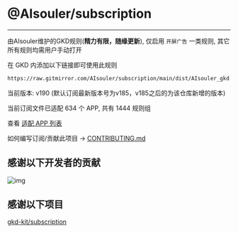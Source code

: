 # @AIsouler/subscription

---

由AIsouler维护的GKD规则(**精力有限，随缘更新**), 仅启用 `开屏广告` 一类规则, 其它所有规则均需用户手动打开

在 GKD 内添加以下链接即可使用此规则

```txt
https://raw.gitmirror.com/AIsouler/subscription/main/dist/AIsouler_gkd.json5
```

当前版本: v190 (默认订阅最新版本号为v185，v185之后的为该仓库新增的版本)

当前订阅文件已适配 634 个 APP, 共有 1444 规则组

查看 [适配 APP 列表](./AppList.md)

如何编写订阅/贡献此项目 -> [CONTRIBUTING.md](./CONTRIBUTING.md)

## 感谢以下开发者的贡献

![img](https://contrib.rocks/image?repo=gkd-kit/subscription&_v=190)

## 感谢以下项目

[gkd-kit/subscription](https://github.com/gkd-kit/subscription)
